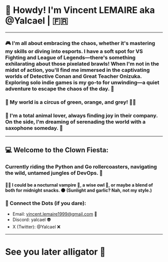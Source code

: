 # 🐰  Howdy! I'm Vincent LEMAIRE aka @Yalcael | 🇫🇷
---
### 🎮 I'm all about embracing the chaos, whether it's mastering my skills or diving into esports. I have a soft spot for VS Fighting and League of Legends—there's something exhilarating about those pixelated brawls! When I'm not in the midst of action, you'll find me immersed in the captivating worlds of Detective Conan and Great Teacher Onizuka. Exploring solo indie games is my go-to for unwinding—a quiet adventure to escape the chaos of the day. 🌟

### 🩶 My world is a circus of green, orange, and grey! 🧡💚
### 🐾  I'm a total animal lover, always finding joy in their company. On the side, I'm dreaming of serenading the world with a saxophone someday. 🎷
---
## 💻 Welcome to the Clown Fiesta:
### Currently riding the Python and Go rollercoasters, navigating the wild, untamed jungles of DevOps. 🤡
#### 🕵️‍♂️ I could be a nocturnal vampire 🧛, a wise owl 🦉, or maybe a blend of both for midnight snacks. 🌑 (Sunlight and garlic? Nah, not my style.)
### 🧩 Connect the Dots (if you dare):
  - Email: vincent.lemaire1999@gmail.com 📧
  - Discord: yalcael 👽
  - X (Twitter): @Yalcael ❌
---
# See you later alligator 🐊
<!---
Yalcael/Yalcael is a ✨ special ✨ repository because its `README.md` (this file) appears on your GitHub profile.
You can click the Preview link to take a look at your changes.
--->
